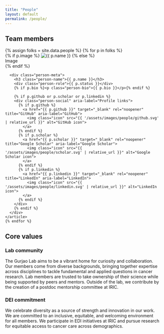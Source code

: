 ```yaml
---
title: "People"
layout: default
permalink: /people/
---
```


<section class="people-page">
  <h1 class="page-title">Team members</h1>

  <div class="people-list">
    {% assign folks = site.data.people %}
    {% for p in folks %}
    <article class="person-card">
      <div class="person-photo-wrap">
        {% if p.image %}
          <img class="person-photo" src="{{ p.image | relative_url }}" alt="{{ p.name }}">
        {% else %}
          <div class="person-photo placeholder" aria-hidden="true">Image</div>
        {% endif %}
      </div>

      <div class="person-meta">
        <h3 class="person-name">{{ p.name }}</h3>
        <div class="person-role">{{ p.status }}</div>
        {% if p.bio %}<p class="person-bio">{{ p.bio }}</p>{% endif %}

        {% if p.github or p.scholar or p.linkedin %}
        <div class="person-social" aria-label="Profile links">
          {% if p.github %}
            <a href="{{ p.github }}" target="_blank" rel="noopener" title="GitHub" aria-label="GitHub">
              <img class="icon" src="{{ '/assets/images/people/github.svg' | relative_url }}" alt="GitHub icon">
            </a>
          {% endif %}
          {% if p.scholar %}
            <a href="{{ p.scholar }}" target="_blank" rel="noopener" title="Google Scholar" aria-label="Google Scholar">
              <img class="icon" src="{{ '/assets/images/people/scholar.svg' | relative_url }}" alt="Google Scholar icon">
            </a>
          {% endif %}
          {% if p.linkedin %}
            <a href="{{ p.linkedin }}" target="_blank" rel="noopener" title="LinkedIn" aria-label="LinkedIn">
              <img class="icon" src="{{ '/assets/images/people/linkedin.svg' | relative_url }}" alt="LinkedIn icon">
            </a>
          {% endif %}
        </div>
        {% endif %}
      </div>
    </article>
    {% endfor %}
  </div>
</section>

<section class="values-section">
  <h2 class="page-title">Core values</h2>
  <div class="values-grid">
    <div class="value-col">
      <h3>Lab community</h3>
      <p>
        The Gurjao Lab aims to be a vibrant home for curiosity and collaboration.
        Our members come from diverse backgrounds, bringing together expertise
        across disciplines to tackle fundamental and applied questions in cancer
        research. Lab members are trusted to take ownership of their science
        while being supported by peers and mentors. Outside of the lab, we
        contribute by the creation of a postdoc mentorship committee at IRIC.
      </p>
    </div>
    <div class="value-col">
      <h3>DEI commitment</h3>
      <p>
        We celebrate diversity as a source of strength and innovation in our work.
        We are committed to an inclusive, equitable, and welcoming environment
        for all members. We participate in EDI initiatives at IRIC and pursue
        research for equitable access to cancer care across demographics.
      </p>
    </div>
  </div>
</section>
